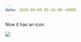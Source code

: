 ```yaml
---
date: 2020-09-09 05:54:00 +0900
---
```


Now it has an icon.

<div class="images">
<img src="https://updates.inqk.net/uploads/2020/2520580613.png">
</div>
